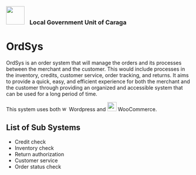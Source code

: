 
### <img src="https://davaooriental.gov.ph/wp-content/uploads/2019/06/caraga.png" width="50" style="margin-bottom:-15px;margin-right:10px;"/> Local Government Unit of Caraga

# OrdSys

OrdSys is an order system that will manage the orders and its processes between the merchant and the customer. This would include processes in the inventory, credits, customer service, order tracking, and returns. It aims to provide a quick, easy, and efficient experience for both the merchant and the customer through providing an organized and accessible system that can be used for a long period of time.

This system uses both <img src="https://upload.wikimedia.org/wikipedia/commons/thumb/9/98/WordPress_blue_logo.svg/2048px-WordPress_blue_logo.svg.png" width="15" alt="wordpress"> Wordpress and <img src="https://logo-download.com/wp-content/data/images/png/WooCommerce-logo.png" width="25" alt="woocommerce"/> WooCommerce.





## List of Sub Systems
+ Credit check
+ Inventory check
+ Return authorization 
+ Customer service
+ Order status check

